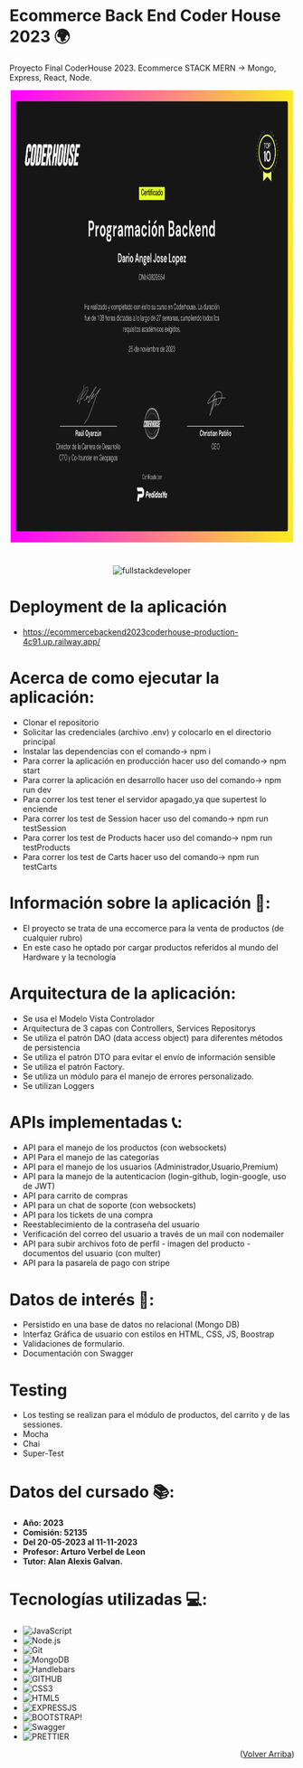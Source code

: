 # Ecommerce Back End Coder House 2023 🌍

Proyecto Final CoderHouse 2023. Ecommerce STACK MERN -> Mongo, Express, React, Node.

<div> 
    <p align="center">
        <img
            src="657b0837e709585ac967fac1.png"
            alt="Certificado del curso"
            width="500px"
            height="800px"
            align="center"
        /> 
     </p>
</div>

#     
<p align="center">
    <img
    src="https://media.giphy.com/media/scZPhLqaVOM1qG4lT9/giphy.gif"
    alt="fullstackdeveloper"
    width="300px"
    height="300px"
    align="center"
/>
</p>

# Deployment de la aplicación 

* https://ecommercebackend2023coderhouse-production-4c91.up.railway.app/

# Acerca de como ejecutar la aplicación: 

* Clonar el repositorio
* Solicitar las credenciales (archivo .env) y colocarlo en el directorio principal
* Instalar las dependencias con el comando-> npm i
* Para correr la aplicación en producción hacer uso del comando-> npm start
* Para correr la aplicación en desarrollo hacer uso del comando-> npm run dev
* Para correr los test tener el servidor apagado,ya que supertest lo enciende
* Para correr los test de Session hacer uso del comando-> npm run testSession
* Para correr los test de Products hacer uso del comando-> npm run testProducts
* Para correr los test de Carts hacer uso del comando-> npm run testCarts


# Información sobre la aplicación 📜:

* El proyecto se trata de una eccomerce para la venta de productos (de cualquier rubro)
* En este caso he optado por cargar productos referidos al mundo del Hardware y la tecnología

# Arquitectura de la aplicación: 

* Se usa el Modelo Vista Controlador
* Arquitectura de 3 capas con Controllers, Services Repositorys
* Se utiliza el patrón DAO (data access object) para diferentes métodos de persistencia
* Se utiliza el patrón DTO para evitar el envío de información sensible
* Se utiliza el patrón Factory.
* Se utiliza un módulo para el manejo de errores personalizado.
* Se utilizan Loggers

# APIs implementadas 📞:
* API para el manejo de los productos (con websockets)
* API Para el manejo de las categorías
* API para el manejo de los usuarios (Administrador,Usuario,Premium)
* API para la manejo de la autenticacion (login-github, login-google, uso de JWT)
* API para carrito de compras
* API para un chat de soporte (con websockets)
* API para los tickets de una compra 
* Reestablecimiento de la contraseña del usuario
* Verificación del correo del usuario a través de un mail con nodemailer
* API para subir archivos foto de perfil - imagen del producto - documentos del usuario (con multer)
* API para la pasarela de pago con stripe

# Datos de interés 🏹: 
* Persistido en una base de datos no relacional (Mongo DB)
* Interfaz Gráfica de usuario con estilos en HTML, CSS, JS, Boostrap
* Validaciones de formulario.
* Documentación con Swagger

# Testing
* Los testing se realizan para el módulo de productos, del carrito y de las sessiones.
* Mocha
* Chai
* Super-Test

# Datos del cursado 📚:
- **Año: 2023**
- **Comisión: 52135**
- **Del 20-05-2023 al 11-11-2023**
- **Profesor: Arturo Verbel de Leon**
- **Tutor: Alan Alexis Galvan.**

# Tecnologías utilizadas 💻: 
* ![JavaScript](https://img.shields.io/badge/-JavaScript-222222?style=flat&logo=javascript)
* ![Node.js](https://img.shields.io/badge/-Node.js-222222?style=flat&logo=node.js&logoColor=339933)
* ![Git](https://img.shields.io/badge/-Git-222222?style=flat&logo=git&logoColor=F05032)
* ![MongoDB](https://img.shields.io/badge/-MongoDB-222222?style=flat&logo=MongoDB)
* ![Handlebars](https://img.shields.io/badge/-Handlebars-222222?style=flat&logo=Hbs)
* ![GITHUB](https://img.shields.io/badge/GitHub-100000?style=for-the-badge&logo=github&logoColor=white)
* ![CSS3](https://img.shields.io/badge/CSS3-1572B6?style=for-the-badge&logo=css3&logoColor=white)
* ![HTML5](	https://img.shields.io/badge/HTML5-E34F26?style=for-the-badge&logo=html5&logoColor=white)
* ![EXPRESSJS](https://img.shields.io/badge/Express.js-404D59?style=for-the-badge)
* ![BOOTSTRAP!](https://img.shields.io/badge/Bootstrap-563D7C?style=for-the-badge&logo=bootstrap&logoColor=white)
* ![Swagger](https://img.shields.io/badge/-Swagger-%23Clojure?style=for-the-badge&logo=swagger&logoColor=white)
* ![PRETTIER](https://img.shields.io/badge/prettier-1A2C34?style=for-the-badge&logo=prettier&logoColor=F7BA3E)

<p align="right">(<a href="#top">Volver Arriba</a>)</p>

